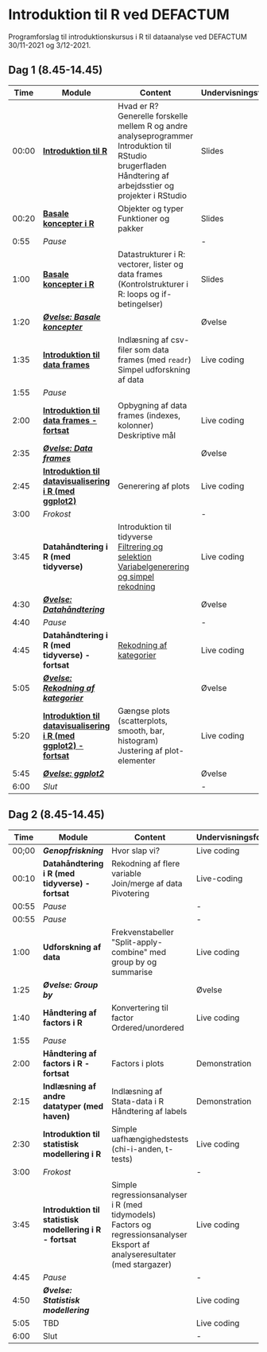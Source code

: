 # Introduktion til R ved DEFACTUM



Programforslag til introduktionskursus i R til dataanalyse ved DEFACTUM 30/11-2021 og 3/12-2021.



## Dag 1 (8.45-14.45)


| Time  | Module                                                       | Content                                                      | Undervisningsformat |
| ----- | ------------------------------------------------------------ | ------------------------------------------------------------ | ------------------- |
| 00:00 | **[Introduktion til R](https://quasidemic.github.io/teachR/teachR-what-is-R.slides.html)** | Hvad er R? <br />Generelle forskelle mellem R og andre analyseprogrammer <br />Introduktion til RStudio brugerfladen <br />Håndtering af arbejdsstier og projekter i RStudio | Slides              |
| 00:20 | **[Basale koncepter i R](https://quasidemic.github.io/teachR/teachR_basic-concepts.slides.html)** | Objekter og typer <br />Funktioner og pakker                 | Slides              |
| 0:55  | *Pause*                                                      |                                                              | -                   |
| 1:00  | **[Basale koncepter i R](https://quasidemic.github.io/teachR/teachR_basic-concepts.slides.html)** | Datastrukturer i R: vectorer, lister og data frames <br />(Kontrolstrukturer i R: loops og if-betingelser) | Slides              |
| 1:20  | ***[Øvelse: Basale koncepter](https://quasidemic.github.io/teachR/teachR_exercises.slides.html#/1)*** |                                                              | Øvelse              |
| 1:35  | **[Introduktion til data frames](https://github.com/quasidemic/teachR/blob/master/notebooks/teachR_data-frames.ipynb)** | Indlæsning af csv-filer som data frames (med `readr`)<br />Simpel udforskning af data | Live coding         |
| 1:55  | *Pause*                                                      |                                                              |                     |
| 2:00  | **[Introduktion til data frames - fortsat](https://github.com/quasidemic/teachR/blob/master/notebooks/teachR_data-frames.ipynb)** | Opbygning af data frames (indexes, kolonner)<br />Deskriptive mål | Live coding         |
| 2:35  | ***[Øvelse: Data frames](https://quasidemic.github.io/teachR/teachR_exercises.slides.html#/4)*** |                                                              | Øvelse              |
| 2:45  | **[Introduktion til datavisualisering i R (med ggplot2)](https://github.com/quasidemic/teachR/blob/master/notebooks/teachR_visualize-ggplot2.ipynb)** | Generering af plots                                          | Live coding         |
| 3:00  | *Frokost*                                                    |                                                              | -                   |
| 3:45  | **Datahåndtering i R (med tidyverse)**                       | Introduktion til tidyverse<br />[Filtrering og selektion](https://github.com/quasidemic/teachR/blob/master/notebooks/teachR_filter-subset.ipynb)<br />[Variabelgenerering og simpel rekodning](https://github.com/quasidemic/teachR/blob/master/notebooks/teachR_create-recode-classes.ipynb) | Live coding         |
| 4:30  | ***[Øvelse: Datahåndtering](https://quasidemic.github.io/teachR/teachR_exercises.slides.html#/5)*** |                                                              | Øvelse              |
| 4:40  | *Pause*                                                      |                                                              | -                   |
| 4:45  | **Datahåndtering i R (med tidyverse) - fortsat**             | [Rekodning af kategorier](https://github.com/quasidemic/teachR/blob/master/notebooks/teachR_recoding-categories.ipynb) | Live coding         |
| 5:05  | ***[Øvelse: Rekodning af kategorier](https://quasidemic.github.io/teachR/teachR_exercises.slides.html#/7)*** |                                                              | Øvelse              |
| 5:20  | **[Introduktion til datavisualisering i R (med ggplot2) - fortsat]((https://github.com/quasidemic/teachR/blob/master/notebooks/teachR_visualize-ggplot2.ipynb))** | Gængse plots (scatterplots, smooth, bar, histogram)<br />Justering af plot-elementer | Live coding         |
| 5:45  | ***[Øvelse: ggplot2](https://quasidemic.github.io/teachR/teachR_exercises.slides.html#/13)*** |                                                              | Øvelse              |
| 6:00  | *Slut*                                                       |                                                              | -                   |



## Dag 2 (8.45-14.45)


| Time  | Module                                                    | Content                                                      | Undervisningsformat |
| ----- | --------------------------------------------------------- | ------------------------------------------------------------ | ------------------- |
| 00;00 | ***Genopfriskning***                                      | Hvor slap vi?                                                | Live coding         |
| 00:10 | **Datahåndtering i R (med tidyverse) - fortsat**          | Rekodning af flere variable<br />Join/merge af data<br />Pivotering | Live-coding         |
| 00:55 | *Pause*                                                   |                                                              | -                   |
| 00:55 | *Pause*                                                   |                                                              | -                   |
| 1:00  | **Udforskning af data**                                   | Frekvenstabeller<br />"Split-apply-combine" med group by og summarise | Live coding         |
| 1:25  | ***Øvelse: Group by***                                    |                                                              | Øvelse              |
| 1:40  | **Håndtering af factors i R**                             | Konvertering til factor<br />Ordered/unordered               | Live coding         |
| 1:55  | *Pause*                                                   |                                                              |                     |
| 2:00  | **Håndtering af factors i R - fortsat**                   | Factors i plots                                              | Demonstration       |
| 2:15  | **Indlæsning af andre datatyper (med haven)**             | Indlæsning af Stata-data i R <br />Håndtering af labels      | Demonstration       |
| 2:30  | **Introduktion til statistisk modellering i R**           | Simple uafhængighedstests (chi-i-anden, t-tests)             | Live coding         |
| 3:00  | *Frokost*                                                 |                                                              | -                   |
| 3:45  | **Introduktion til statistisk modellering i R - fortsat** | Simple regressionsanalyser i R (med tidymodels)<br />Factors og regressionsanalyser <br />Eksport af analyseresultater (med stargazer) | Live coding         |
| 4:45  | *Pause*                                                   |                                                              | -                   |
| 4:50  | ***Øvelse: Statistisk modellering***                      |                                                              | Live coding         |
| 5:05  | TBD                                                       |                                                              | Live coding         |
| 6:00  | Slut                                                      |                                                              | -                   |

